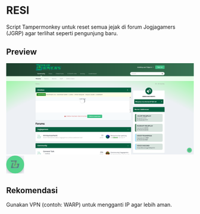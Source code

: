 # RESI

Script Tampermonkey untuk reset semua jejak di forum Jogjagamers (JGRP) agar terlihat seperti pengunjung baru.

## Preview
![Preview 1](assets/preview1.png)
![Preview 2](assets/preview2.png)

## Rekomendasi
Gunakan VPN (contoh: WARP) untuk mengganti IP agar lebih aman.